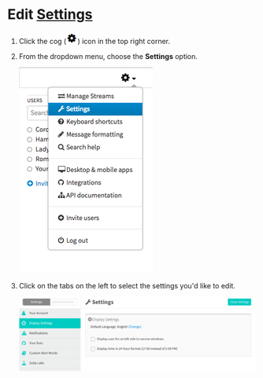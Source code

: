 # Edit [Settings](/#settings)

1. Click the cog (![cog](/static/images/help/cog.png)) icon in the top right corner.
2. From the dropdown menu, choose the **Settings** option.

	![settings-dropdown](/static/images/help/cog_dropdown_settings.png)

3. Click on the tabs on the left to select the settings you'd like to edit.

	![settings](/static/images/help/display-settings.png)
